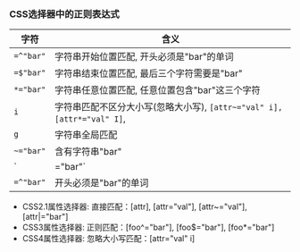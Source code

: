 ### CSS选择器中的正则表达式

字符|含义
---|---
`=^"bar"`|字符串开始位置匹配, 开头必须是"bar"的单词
`=$"bar"`|字符串结束位置匹配, 最后三个字符需要是"bar"
`*="bar"`|字符串任意位置匹配, 任意位置包含"bar"这三个字符
`i`|字符串匹配不区分大小写(忽略大小写), `[attr~="val" i], [attr*="val" I]`, 
`g`|字符串全局匹配
`~="bar"`|含有字符串"bar"
`|="bar"`|开头必须是"bar"的单词
`=^"bar"`|开头必须是"bar"的单词

- CSS2.1属性选择器:  直接匹配：[attr], [attr="val"], [attr~="val"], [attr|="bar"]
- CSS3属性选择器: 正则匹配：[foo^="bar"], [foo$="bar"], [foo*="bar"]
- CSS4属性选择器: 忽略大小写匹配：[attr="val" i]
